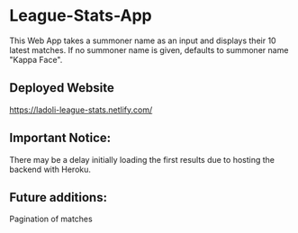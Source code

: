 # League-Stats-App

This Web App takes a summoner name as an input and displays their 10 latest matches. If no summoner name is given, defaults to summoner name "Kappa Face".

## Deployed Website
https://ladoli-league-stats.netlify.com/

## Important Notice: 
There may be a delay initially loading the first results due to hosting the backend with Heroku.

## Future additions:
Pagination of matches